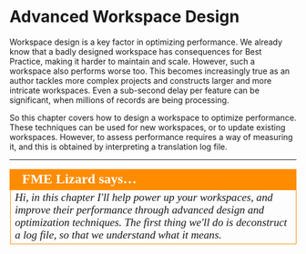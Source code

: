 # Advanced Workspace Design #

Workspace design is a key factor in optimizing performance. We already know that a badly designed workspace has consequences for Best Practice, making it harder to maintain and scale. However, such a workspace also performs worse too. This becomes increasingly true as an author tackles more complex projects and constructs larger and more intricate workspaces. Even a sub-second delay per feature can be significant, when millions of records are being processing. 

So this chapter covers how to design a workspace to optimize performance. These techniques can be used for new workspaces, or to update existing workspaces. However, to assess performance requires a way of measuring it, and this is obtained by interpreting a translation log file. 

---

<table style="border-spacing: 0px">
<tr>
<td style="vertical-align:middle;background-color:darkorange;border: 2px solid darkorange">
<i class="fa fa-quote-left fa-lg fa-pull-left fa-fw" style="color:white;padding-right: 12px;vertical-align:text-top"></i>
<span style="color:white;font-size:x-large;font-weight: bold;font-family:serif">FME Lizard says…</span>
</td>
</tr>

<tr>
<td style="border: 1px solid darkorange">
<span style="font-family:serif; font-style:italic; font-size:larger">
Hi, in this chapter I'll help power up your workspaces, and improve their performance through advanced design and optimization techniques. The first thing we'll do is deconstruct a log file, so that we understand what it means.
</span>
</td>
</tr>
</table>
